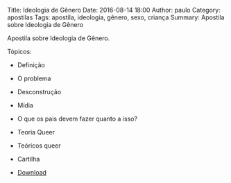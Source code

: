 Title: Ideologia de Gênero
Date: 2016-08-14 18:00
Author: paulo
Category: apostilas
Tags: apostila, ideologia, gênero, sexo, criança
Summary: Apostila sobre Ideologia de Gênero

Apostila sobre Ideologia de Gênero.

Tópicos:

- Definição
- O problema
- Desconstrução
- Mídia
- O que os pais devem fazer quanto a isso?
- Teoria Queer
- Teóricos queer
- Cartilha


- [Download](https://www.dropbox.com/s/gbczuqwgobo74k2/Ideologia%20de%20G%C3%AAnero.pdf?dl=1)